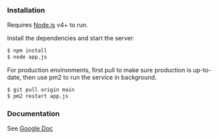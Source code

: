 ### Installation

Requires [Node.js](https://nodejs.org/) v4+ to run.

Install the dependencies and start the server.

```sh
$ npm install
$ node app.js
```

For production environments, first pull to make sure production is up-to-date, then use pm2 to run the service in background.

```sh
$ git pull origin main
$ pm2 restart app.js
```

### Documentation
See [Google Doc](https://docs.google.com/document/d/1VSxvATrsAjAaZqnpWm3eNhGT6C9tL7cLDIxzC0LnS8s/edit)
